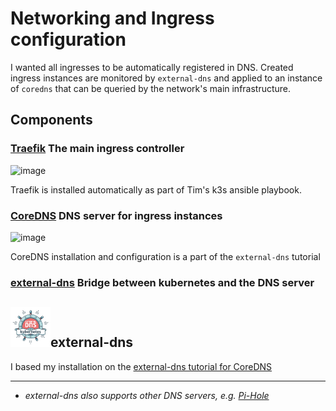 # Networking and Ingress configuration

I wanted all ingresses to be automatically registered in DNS.
Created ingress instances are monitored by `external-dns` and applied to an instance of  `coredns` that can be queried
by the network's main infrastructure.

## Components 

### [Traefik](https://doc.traefik.io/traefik/) The main ingress controller
![image](https://t1.gstatic.com/faviconV2?client=SOCIAL&type=FAVICON&fallback_opts=TYPE,SIZE,URL&url=https://doc.traefik.io&size=64)

Traefik is installed automatically as part of Tim's k3s ansible playbook.

### [CoreDNS](https://github.com/coredns/coredns) DNS server for ingress instances
![image](https://t1.gstatic.com/faviconV2?client=SOCIAL&type=FAVICON&fallback_opts=TYPE,SIZE,URL&url=https://coredns.io&size=64)

CoreDNS installation and configuration is a part of the `external-dns` tutorial

### [external-dns](https://github.com/kubernetes-sigs/external-dns) Bridge between kubernetes and the DNS server
## <img src="https://github.com/kubernetes-sigs/external-dns/blob/master/docs/img/external-dns.png?raw=true" alt="image" height="64"/>external-dns

I based my installation on the [external-dns tutorial for CoreDNS](https://github.com/kubernetes-sigs/external-dns/blob/master/docs/tutorials/coredns.md)

---
* _external-dns also supports other DNS servers, e.g. [Pi-Hole](https://pi-hole.net/)_